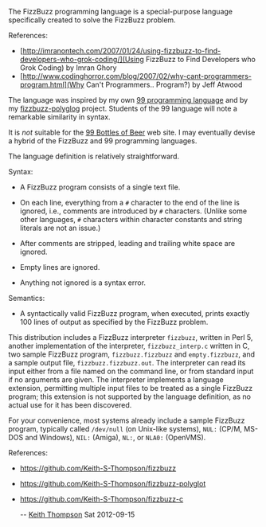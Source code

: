 The FizzBuzz programming language is a special-purpose language specifically
created to solve the FizzBuzz problem.

References:

* [http://imranontech.com/2007/01/24/using-fizzbuzz-to-find-developers-who-grok-coding/](Using FizzBuzz to Find Developers who Grok Coding) by Imran Ghory
* [http://www.codinghorror.com/blog/2007/02/why-cant-programmers-program.html](Why Can't Programmers.. Program?) by Jeff Atwood

The language was inspired by my own [99 programming language](https://github.com/Keith-S-Thompson/99)
and by my [fizzbuzz-polyglog](https://github.com/Keith-S-Thompson/fizzbuzz-polyglot) project.
Students of the 99 language will note a remarkable similarity in syntax.

It is *not* suitable for the [99 Bottles of Beer](http://99-bottles-of-beer.net)
web site.  I may eventually devise a hybrid of the FizzBuzz and 99
programming languages.

The language definition is relatively straightforward.

Syntax:

- A FizzBuzz program consists of a single text file.

- On each line, everything from a `#` character to the end of the
  line is ignored, i.e., comments are introduced by `#` characters.
  (Unlike some other languages, `#` characters within character
  constants and string literals are not an issue.)

- After comments are stripped, leading and trailing white space
  are ignored.

- Empty lines are ignored.

- Anything not ignored is a syntax error.

Semantics:

- A syntactically valid FizzBuzz program, when executed, prints exactly
  100 lines of output as specified by the FizzBuzz problem.

This distribution includes a FizzBuzz interpreter `fizzbuzz`, written in Perl 5,
another implementation of the interpreter, `fizzbuzz_interp.c` written in C,
two sample FizzBuzz program, `fizzbuzz.fizzbuzz` and `empty.fizzbuzz`, and a sample output
file, `fizzbuzz.fizzbuzz.out`.  The interpreter can read its input either
from a file named on the command line, or from standard input if no
arguments are given.  The interpreter implements a language extension,
permitting multiple input files to be treated as a single FizzBuzz program;
this extension is not supported by the language definition, as no
actual use for it has been discovered.

For your convenience, most systems already include a sample FizzBuzz program,
typically called `/dev/null` (on Unix-like systems), `NUL:` (CP/M,
MS-DOS and Windows), `NIL:` (Amiga), `NL:`, or `NLA0:` (OpenVMS).

References:

- https://github.com/Keith-S-Thompson/fizzbuzz
- https://github.com/Keith-S-Thompson/fizzbuzz-polyglot
- https://github.com/Keith-S-Thompson/fizzbuzz-c

   -- [Keith Thompson](mailto:Keith.S.Thompson@gmail.com) Sat 2012-09-15
